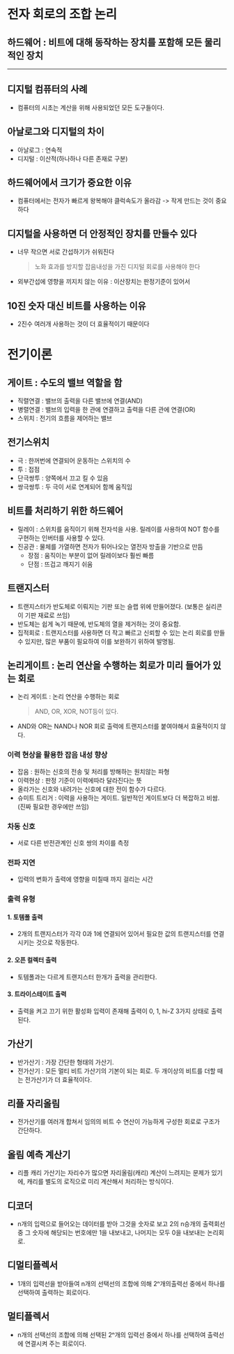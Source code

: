 # 전자 회로의 조합 논리
## 하드웨어 : 비트에 대해 동작하는 장치를 포함해 모든 물리적인 장치

---

## 디지털 컴퓨터의 사례
- 컴퓨터의 시초는 계산을 위해 사용되었던 모든 도구들이다.

## 아날로그와 디지털의 차이
- 아날로그 : 연속적
- 디지털 : 이산적(하나하나 다른 존재로 구분)

## 하드웨어에서 크기가 중요한 이유
- 컴퓨터에서는 전자가 빠르게 왕복해야 클럭속도가 올라감 -> 작게 만드는 것이 중요하다

## 디지털을 사용하면 더 안정적인 장치를 만들수 있다
- 너무 작으면 서로 간섭하기가 쉬워진다 
    > 노화 효과를 방지할 잡음내성을 가진 디지털 회로를 사용해야 한다
- 외부간섭에 영향을 끼지치 않는 이유 : 이산장치는 판정기준이 있어서

## 10진 숫자 대신 비트를 사용하는 이유
- 2진수 여러개 사용하는 것이 더 효율적이기 때문이다

# 전기이론

## 게이트 : 수도의 밸브 역할을 함
- 직렬연결 : 밸브의 출력을 다른 밸브에 연결(AND)
- 병렬연결 : 밸브의 입력을 한 관에 연결하고 출력을 다른 관에 연결(OR)
- 스위치 : 전기의 흐름을 제어하는 밸브

## 전기스위치
- 극 : 한꺼번에 연결되어 운동하는 스위치의 수  
- 투 : 접점  
- 단극쌍투 : 양쪽에서 끄고 킬 수 있음
- 쌍극쌍투 : 두 극이 서로 연계되어 함께 움직임

## 비트를 처리하기 위한 하드웨어
- 릴레이 : 스위치를 움직이기 위해 전자석을 사용. 릴레이를 사용하여 NOT 함수를 구현하는 인버터를 사용할 수 있다.   
- 진공관 : 물체를 가열하면 전자가 튀어나오는 열전자 방출을 기반으로 만듬   
    - 장점 : 움직이는 부분이 없어 릴레이보다 훨씬 빠름   
    - 단점 : 뜨겁고 깨지기 쉬움   

## 트랜지스터
- 트랜지스터가 반도체로 이뤄지는 기판 또는 슬랩 위에 만들어졌다. (보통은 실리콘이 기판 재료로 쓰임)   
- 반도체는 쉽게 녹기 때문에, 반도체의 열을 제거하는 것이 중요함.   
- 집적회로 : 트랜지스터를 사용하면 더 작고 빠르고 신뢰할 수 있는 논리 회로를 만들 수 있지만, 많은 부품이 필요하여 이를 보완하기 위하여 발명됨.

## 논리게이트 : 논리 연산을 수행하는 회로가 미리 들어가 있는 회로
- 논리 게이트 : 논리 연산을 수행하는 회로
   > AND, OR, XOR, NOT등이 있다.
- AND와 OR는 NAND나 NOR 회로 출력에 트랜지스터를 붙여야해서 효율적이지 않다.

### 이력 현상을 활용한 잡음 내성 향상
- 잡음 : 원하는 신호의 전송 및 처리를 방해하는 원치않는 파형
- 이력현상 : 판정 기준이 이력에따라 달라진다는 뜻
- 올라가는 신호와 내려가는 신호에 대한 전이 함수가 다르다.
- 슈미트 트리거 : 이력을 사용하는 게이트. 일반적인 게이트보다 더 복잡하고 비쌈. (진짜 필요한 경우에만 쓰임)

### 차동 신호
- 서로 다른 반전관계인 신호 쌍의 차이를 측정

### 전파 지연
- 입력의 변화가 출력에 영향을 미칠때 까지 걸리는 시간

### 출력 유형

#### 1. 토템폴 출력
- 2개의 트랜지스터가 각각 0과 1에 연결되어 있어서 필요한 값의 트랜지스터를 연결시키는 것으로 작동한다.
  
#### 2. 오픈 컬렉터 출력
- 토템폴과는 다르게 트랜지스터 한개가 출력을 관리한다.
#### 3. 트라이스테이트 출력
- 출력을 켜고 끄기 위한 활성화 입력이 존재해 출력이 0, 1, hi-Z 3가지 상태로 출력된다.

## 가산기 
- 반가산기 : 가장 간단한 형태의 가산기.   
- 전가산기 : 모든 멀티 비트 가산기의 기본이 되는 회로. 두 개이상의 비트를 더할 때는 전가산기가 더 효율적이다.

## 리플 자리올림
- 전가산기를 여러개 합쳐서 임의의 비트 수 연산이 가능하게 구성한 회로로 구조가 간단하다. 

## 올림 예측 계산기
- 리플 캐리 가산기는 자리수가 많으면 자리올림(캐리) 계산이 느려지는 문제가 있기에, 캐리를 별도의 로직으로 미리 계산해서 처리하는 방식이다.

## 디코더
- n개의 입력으로 들어오는 데이터를 받아 그것을 숫자로 보고 2의 n승개의 출력회선 중 그 숫자에 해당되는 번호에만 1을 내보내고, 나머지는 모두 0을 내보내는 논리회로.

## 디멀티플렉서
- 1개의 입력선을 받아들여 n개의 선택선의 조합에 의해 2ⁿ개의출력선 중에서 하나를 선택하여 출력하는 회로이다.

## 멀티플렉서
- n개의 선택선의 조합에 의해 선택된 2ⁿ개의 입력선 중에서 하나를 선택하여 출력선에 연결시켜 주는 회로이다.
